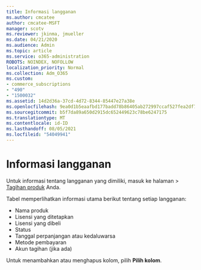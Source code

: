 ```yaml
---
title: Informasi langganan
ms.author: cmcatee
author: cmcatee-MSFT
manager: scotv
ms.reviewer: jkinma, jmueller
ms.date: 04/21/2020
ms.audience: Admin
ms.topic: article
ms.service: o365-administration
ROBOTS: NOINDEX, NOFOLLOW
localization_priority: Normal
ms.collection: Adm_O365
ms.custom:
- commerce_subscriptions
- "490"
- "1500032"
ms.assetid: 14d2d36a-37cd-4d72-8344-85447e27a38e
ms.openlocfilehash: 9ea0d1b5eaafbd177badd78b86405ab272997ccaf527fea2df739cc98ce1a9f4
ms.sourcegitcommit: b5f7da89a650d2915dc652449623c78be6247175
ms.translationtype: MT
ms.contentlocale: id-ID
ms.lasthandoff: 08/05/2021
ms.locfileid: "54049941"
---
```

# <a name="subscription-information"></a>Informasi langganan

Untuk informasi tentang langganan yang dimiliki,  masuk ke halaman \> [Tagihan produk](https://go.microsoft.com/fwlink/p/?linkid=842054) Anda.
  
Tabel memperlihatkan informasi utama berikut tentang setiap langganan:
  
- Nama produk
- Lisensi yang ditetapkan
- Lisensi yang dibeli
- Status
- Tanggal perpanjangan atau kedaluwarsa
- Metode pembayaran
- Akun tagihan (jika ada)
 
Untuk menambahkan atau menghapus kolom, pilih **Pilih kolom**.